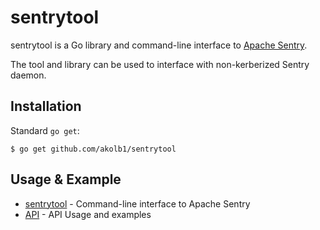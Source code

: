 # sentrytool

sentrytool is a Go library and command-line interface to [Apache Sentry](http://sentry.apache.org/).

The tool and library can be used to interface with non-kerberized Sentry daemon.

## Installation

Standard `go get`:

```
$ go get github.com/akolb1/sentrytool
```

## Usage & Example

* [sentrytool](doc/sentrytool.md) - Command-line interface to Apache Sentry
* [API](sentryapi/README.md) - API Usage and examples
